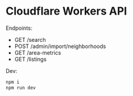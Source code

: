 # Cloudflare Workers API

Endpoints:
- GET /search
- POST /admin/import/neighborhoods
- GET /area-metrics
- GET /listings

Dev:
```bash
npm i
npm run dev
```
